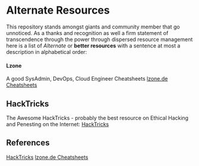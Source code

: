 # Alternate Resources

This repository stands amongst giants and community member that go unnoticed. As a thanks and recognition as well a firm statement of transcendence through the power through dispersed resource management here is a list of *Alternate* or **better resources** with a sentence at most a description in alphabetical order:

#### Lzone

A good SysAdmin, DevOps, Cloud Engineer Cheatsheets
[lzone.de Cheatsheets](https://lzone.de/cheat-sheet.html)

## HackTricks

The Awesome HackTricks - probably the best resource on Ethical Hacking and Penesting on the Internet:
[HackTricks](https://book.hacktricks.xyz/welcome/readme)



## References

[HackTricks](https://book.hacktricks.xyz/welcome/readme)
[lzone.de Cheatsheets](https://lzone.de/cheat-sheet.html)